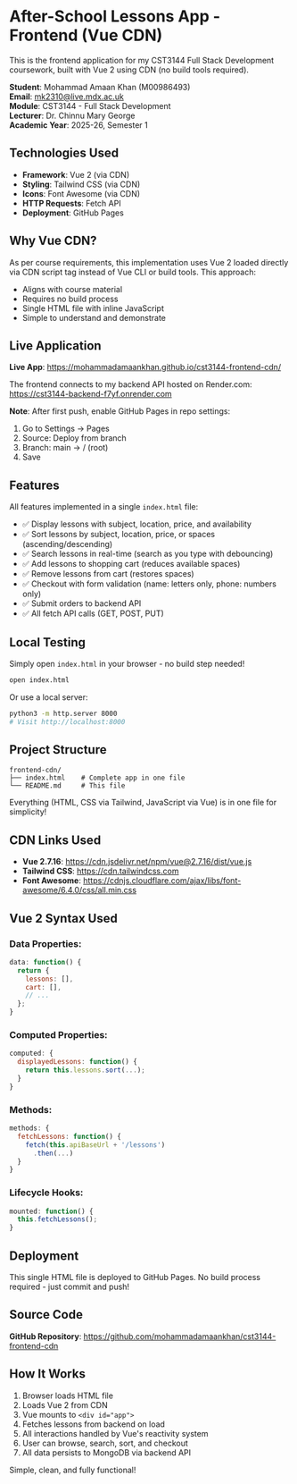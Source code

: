 # After-School Lessons App - Frontend (Vue CDN)

This is the frontend application for my CST3144 Full Stack Development coursework, built with Vue 2 using CDN (no build tools required).

**Student**: Mohammad Amaan Khan (M00986493)  
**Email**: mk2310@live.mdx.ac.uk  
**Module**: CST3144 - Full Stack Development  
**Lecturer**: Dr. Chinnu Mary George  
**Academic Year**: 2025-26, Semester 1

## Technologies Used

- **Framework**: Vue 2 (via CDN)
- **Styling**: Tailwind CSS (via CDN)
- **Icons**: Font Awesome (via CDN)
- **HTTP Requests**: Fetch API
- **Deployment**: GitHub Pages

## Why Vue CDN?

As per course requirements, this implementation uses Vue 2 loaded directly via CDN script tag instead of Vue CLI or build tools. This approach:
- Aligns with course material
- Requires no build process
- Single HTML file with inline JavaScript
- Simple to understand and demonstrate

## Live Application

**Live App**: https://mohammadamaankhan.github.io/cst3144-frontend-cdn/

The frontend connects to my backend API hosted on Render.com: https://cst3144-backend-f7yf.onrender.com

**Note**: After first push, enable GitHub Pages in repo settings:
1. Go to Settings → Pages
2. Source: Deploy from branch
3. Branch: main → / (root)
4. Save

## Features

All features implemented in a single `index.html` file:

- ✅ Display lessons with subject, location, price, and availability
- ✅ Sort lessons by subject, location, price, or spaces (ascending/descending)
- ✅ Search lessons in real-time (search as you type with debouncing)
- ✅ Add lessons to shopping cart (reduces available spaces)
- ✅ Remove lessons from cart (restores spaces)
- ✅ Checkout with form validation (name: letters only, phone: numbers only)
- ✅ Submit orders to backend API
- ✅ All fetch API calls (GET, POST, PUT)

## Local Testing

Simply open `index.html` in your browser - no build step needed!

```bash
open index.html
```

Or use a local server:
```bash
python3 -m http.server 8000
# Visit http://localhost:8000
```

## Project Structure

```
frontend-cdn/
├── index.html    # Complete app in one file
└── README.md     # This file
```

Everything (HTML, CSS via Tailwind, JavaScript via Vue) is in one file for simplicity!

## CDN Links Used

- **Vue 2.7.16**: https://cdn.jsdelivr.net/npm/vue@2.7.16/dist/vue.js
- **Tailwind CSS**: https://cdn.tailwindcss.com
- **Font Awesome**: https://cdnjs.cloudflare.com/ajax/libs/font-awesome/6.4.0/css/all.min.css

## Vue 2 Syntax Used

### Data Properties:
```javascript
data: function() {
  return {
    lessons: [],
    cart: [],
    // ...
  };
}
```

### Computed Properties:
```javascript
computed: {
  displayedLessons: function() {
    return this.lessons.sort(...);
  }
}
```

### Methods:
```javascript
methods: {
  fetchLessons: function() {
    fetch(this.apiBaseUrl + '/lessons')
      .then(...)
  }
}
```

### Lifecycle Hooks:
```javascript
mounted: function() {
  this.fetchLessons();
}
```

## Deployment

This single HTML file is deployed to GitHub Pages. No build process required - just commit and push!

## Source Code

**GitHub Repository**: https://github.com/mohammadamaankhan/cst3144-frontend-cdn

## How It Works

1. Browser loads HTML file
2. Loads Vue 2 from CDN
3. Vue mounts to `<div id="app">`
4. Fetches lessons from backend on load
5. All interactions handled by Vue's reactivity system
6. User can browse, search, sort, and checkout
7. All data persists to MongoDB via backend API

Simple, clean, and fully functional!

